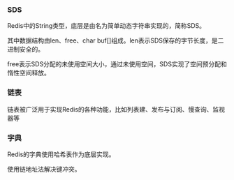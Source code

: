 ### SDS

Redis中的String类型，底层是由名为简单动态字符串实现的，简称SDS。

其中数据结构由len、free、char buf[]组成。len表示SDS保存的字节长度，是二进制安全的。

free表示SDS分配的未使用空间大小，通过未使用空间，SDS实现了空间预分配和惰性空间释放。

### 链表

链表被广泛用于实现Redis的各种功能，比如列表建、发布与订阅、慢查询、监视器等

### 字典

Redis的字典使用哈希表作为底层实现。

使用链地址法解决键冲突。



